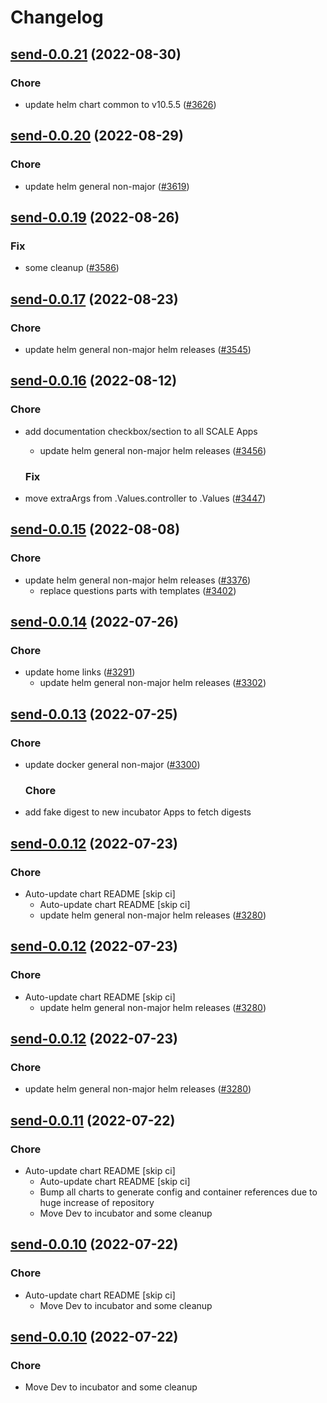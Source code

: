 # Changelog



## [send-0.0.21](https://github.com/truecharts/charts/compare/projectsend-3.0.32...send-0.0.21) (2022-08-30)

### Chore

- update helm chart common to v10.5.5 ([#3626](https://github.com/truecharts/charts/issues/3626))




## [send-0.0.20](https://github.com/truecharts/charts/compare/send-0.0.19...send-0.0.20) (2022-08-29)

### Chore

- update helm general non-major ([#3619](https://github.com/truecharts/charts/issues/3619))




## [send-0.0.19](https://github.com/truecharts/charts/compare/projectsend-3.0.30...send-0.0.19) (2022-08-26)

### Fix

- some cleanup ([#3586](https://github.com/truecharts/charts/issues/3586))




## [send-0.0.17](https://github.com/truecharts/charts/compare/projectsend-3.0.29...send-0.0.17) (2022-08-23)

### Chore

- update helm general non-major helm releases ([#3545](https://github.com/truecharts/charts/issues/3545))




## [send-0.0.16](https://github.com/truecharts/charts/compare/projectsend-3.0.27...send-0.0.16) (2022-08-12)

### Chore

- add documentation checkbox/section to all SCALE Apps
  - update helm general non-major helm releases ([#3456](https://github.com/truecharts/charts/issues/3456))

  ### Fix

- move extraArgs from .Values.controller to .Values ([#3447](https://github.com/truecharts/charts/issues/3447))




## [send-0.0.15](https://github.com/truecharts/charts/compare/send-0.0.14...send-0.0.15) (2022-08-08)

### Chore

- update helm general non-major helm releases ([#3376](https://github.com/truecharts/charts/issues/3376))
  - replace questions parts with templates ([#3402](https://github.com/truecharts/charts/issues/3402))




## [send-0.0.14](https://github.com/truecharts/apps/compare/send-0.0.13...send-0.0.14) (2022-07-26)

### Chore

- update home links ([#3291](https://github.com/truecharts/apps/issues/3291))
  - update helm general non-major helm releases ([#3302](https://github.com/truecharts/apps/issues/3302))




## [send-0.0.13](https://github.com/truecharts/apps/compare/send-0.0.12...send-0.0.13) (2022-07-25)

### Chore

- update docker general non-major ([#3300](https://github.com/truecharts/apps/issues/3300))

  ### Chore

- add fake digest to new incubator Apps to fetch digests




## [send-0.0.12](https://github.com/truecharts/apps/compare/projectsend-3.0.23...send-0.0.12) (2022-07-23)

### Chore

- Auto-update chart README [skip ci]
  - Auto-update chart README [skip ci]
  - update helm general non-major helm releases ([#3280](https://github.com/truecharts/apps/issues/3280))




## [send-0.0.12](https://github.com/truecharts/apps/compare/projectsend-3.0.23...send-0.0.12) (2022-07-23)

### Chore

- Auto-update chart README [skip ci]
  - update helm general non-major helm releases ([#3280](https://github.com/truecharts/apps/issues/3280))




## [send-0.0.12](https://github.com/truecharts/apps/compare/projectsend-3.0.23...send-0.0.12) (2022-07-23)

### Chore

- update helm general non-major helm releases ([#3280](https://github.com/truecharts/apps/issues/3280))




## [send-0.0.11](https://github.com/truecharts/apps/compare/projectsend-3.0.20...send-0.0.11) (2022-07-22)

### Chore

- Auto-update chart README [skip ci]
  - Auto-update chart README [skip ci]
  - Bump all charts to generate config and container references due to huge increase of repository
  - Move Dev to incubator and some cleanup




## [send-0.0.10](https://github.com/truecharts/apps/compare/projectsend-3.0.20...send-0.0.10) (2022-07-22)

### Chore

- Auto-update chart README [skip ci]
  - Move Dev to incubator and some cleanup




## [send-0.0.10](https://github.com/truecharts/apps/compare/projectsend-3.0.20...send-0.0.10) (2022-07-22)

### Chore

- Move Dev to incubator and some cleanup
